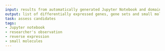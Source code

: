 ```yaml
---
input: results from automatically generated Jupyter Notebook and domain knowledge
output: list of differentially expressed genes, gene sets and small molecules predicted to reverse expression across all tissues
task: assess candidates
tags:
- Jupyter notebook
- researcher's observation
- reverse expression
- small molecules
---
```

